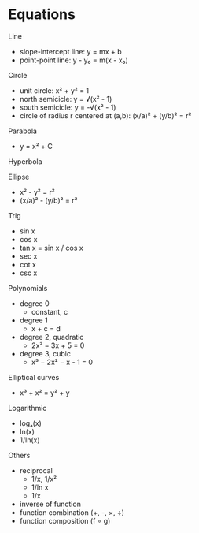 # Equations

Line
- slope-intercept line: y = mx + b
- point-point line: y - y₀ = m(x - x₀)

Circle
- unit circle: x² + y² = 1
- north semicicle: y = √(x² - 1)
- south semicicle: y = -√(x² - 1)
- circle of radius r centered at (a,b): (x/a)² + (y/b)² = r²

Parabola
- y = x² + C

Hyperbola

Ellipse
- x² - y² = r²
- (x/a)² - (y/b)² = r²

Trig
- sin x
- cos x
- tan x = sin x / cos x
- sec x
- cot x
- csc x

Polynomials
- degree 0
  - constant, c
- degree 1
  - x + c = d
- degree 2, quadratic
  - 2x² − 3x + 5 = 0
- degree 3, cubic
  - x³ − 2x² − x - 1 = 0

Elliptical curves
- x³ + x² = y² + y

Logarithmic
- logₐ(x)
- ln(x)
- 1/ln(x)

Others
- reciprocal
  - 1/x, 1/x²
  - 1/ln x
  - 1/x
- inverse of function
- function combination (+, -, ×, ÷)
- function composition (f ∘ g)
